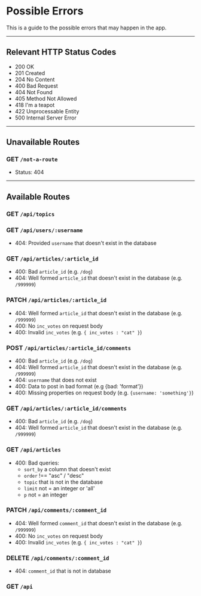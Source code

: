 # Possible Errors

This is a guide to the possible errors that may happen in the app.

---

## Relevant HTTP Status Codes

- 200 OK
- 201 Created
- 204 No Content
- 400 Bad Request
- 404 Not Found
- 405 Method Not Allowed
- 418 I'm a teapot
- 422 Unprocessable Entity
- 500 Internal Server Error

---

## Unavailable Routes

### GET `/not-a-route`

- Status: 404

---

## Available Routes

### GET `/api/topics`


### GET `/api/users/:username`

- 404: Provided `username` that doesn't exist in the database

### GET `/api/articles/:article_id`

- 400: Bad `article_id` (e.g. `/dog`)
- 404: Well formed `article_id` that doesn't exist in the database (e.g. `/999999`)

### PATCH `/api/articles/:article_id`

- 404: Well formed `article_id` that doesn't exist in the database (e.g. `/999999`)
- 400: No `inc_votes` on request body
- 400: Invalid `inc_votes` (e.g. `{ inc_votes : "cat" }`)

### POST `/api/articles/:article_id/comments`

- 400: Bad `article_id` (e.g. `/dog`)
- 404: Well formed `article_id` that doesn't exist in the database (e.g. `/999999`)
- 404: `username` that does not exist
- 400: Data to post in bad format (e.g {bad: 'format'})
- 400: Missing properties on request body (e.g. `{username: 'something'}`)

### GET `/api/articles/:article_id/comments`

- 400: Bad `article_id` (e.g. `/dog`)
- 404: Well formed `article_id` that doesn't exist in the database (e.g. `/999999`)

### GET `/api/articles`

- 400: Bad queries:
  - `sort_by` a column that doesn't exist
  - `order` !== "asc" / "desc"
  - `topic` that is not in the database
  - `limit` not = an integer or 'all'
  - `p` not = an integer

### PATCH `/api/comments/:comment_id`

- 404: Well formed `comment_id` that doesn't exist in the database (e.g. `/999999`)
- 400: No `inc_votes` on request body
- 400: Invalid `inc_votes` (e.g. `{ inc_votes : "cat" }`)

### DELETE `/api/comments/:comment_id`

- 404: `comment_id` that is not in database

### GET `/api`

